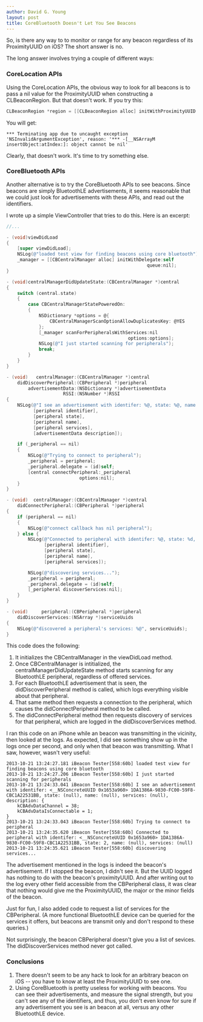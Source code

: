 ```yaml
---
author: David G. Young
layout: post
title: CoreBluetooth Doesn't Let You See Beacons
---
```


So, is there any way to to monitor or range for any beacon regardless of its ProximityUUID on iOS?  The short answer is no.

The long answer involves trying a couple of different ways:

### CoreLocation APIs

Using the CoreLocation APIs, the obvious way to look for all beacons is to pass a nil value for the ProximityUUID when constructing a CLBeaconRegion.  But that doesn't work.  If you try this:

```objective-c
CLBeaconRegion *region = [[CLBeaconRegion alloc] initWithProximityUUID:nil identifier:@"myUniqueIdentifer"];
```

You will get:

```
*** Terminating app due to uncaught exception 'NSInvalidArgumentException', reason: '*** -[__NSArrayM insertObject:atIndex:]: object cannot be nil'
```

Clearly, that doesn't work.  It's time to try something else.

### CoreBluetooth APIs

Another alternative is to try the CoreBluetooth APIs to see beacons.  Since beacons are simply BluetoothLE advertisements, it seems reasonable that we could just look for advertisements with these APIs, and read out the identifiers.

I wrote up a simple ViewController that tries to do this.  Here is an excerpt:

```objective-c
//...

- (void)viewDidLoad
{
    [super viewDidLoad];
    NSLog(@"loaded test view for finding beacons using core bluetooth");
    _manager = [[CBCentralManager alloc] initWithDelegate:self
                                                    queue:nil];
}

- (void)centralManagerDidUpdateState:(CBCentralManager *)central
{
    switch (central.state)
    {
        case CBCentralManagerStatePoweredOn:
        {
            NSDictionary *options = @{
                CBCentralManagerScanOptionAllowDuplicatesKey: @YES
            };
            [_manager scanForPeripheralsWithServices:nil
                                             options:options];
            NSLog(@"I just started scanning for peripherals");
            break;
        }
    }
}

- (void)   centralManager:(CBCentralManager *)central
    didDiscoverPeripheral:(CBPeripheral *)peripheral
        advertisementData:(NSDictionary *)advertisementData
                     RSSI:(NSNumber *)RSSI
{
    NSLog(@"I see an advertisement with identifer: %@, state: %@, name: %@, services: %@, description: %@",
          [peripheral identifier],
          [peripheral state],
          [peripheral name],
          [peripheral services],
          [advertisementData description]);

    if (_peripheral == nil)
    {
        NSLog(@"Trying to connect to peripheral");
        _peripheral = peripheral;
        _peripheral.delegate = (id)self;
        [central connectPeripheral:_peripheral
                           options:nil];
    }
}

- (void)  centralManager:(CBCentralManager *)central
    didConnectPeripheral:(CBPeripheral *)peripheral
{
    if (peripheral == nil)
    {
        NSLog(@"connect callback has nil peripheral");
    } else {
        NSLog(@"Connected to peripheral with identifer: %@, state: %d, name: %@, services: %@",
              [peripheral identifier],
              [peripheral state],
              [peripheral name],
              [peripheral services]);

        NSLog(@"discovering services...");
        _peripheral = peripheral;
        _peripheral.delegate = (id)self;
        [_peripheral discoverServices:nil];
    }
}

- (void)     peripheral:(CBPeripheral *)peripheral
    didDiscoverServices:(NSArray *)serviceUuids
{
    NSLog(@"discovered a peripheral's services: %@", serviceUuids);
}
```

This code does the following:

1. It initializes the CBCentralManager in the viewDidLoad method.
2. Once CBCentralManager is intitialized, the centralManagerDidUpdateState method starts scanning for any BluetoothLE peripheral, regardless of offered services.
3. For each BluetoothLE advertisement that is seen, the didDiscoverPeripheral method is called, which logs everything visible about that peripheral.
4. That same method then requests a connection to the peripheral, which causes the didConnectPeripheral method to be called.
4. The didConnectPeripheral method then requests discovery of services for that peripheral, which are logged in the didDiscoverServices method.

I ran this code on an iPhone while an beacon was transmitting in the vicinity, then looked at the logs.  As expected, I did see something show up in the logs once per second,
and only when that beacon was transmitting.  What I saw, however, wasn't very useful:

```
2013-10-21 13:24:27.181 iBeacon Tester[558:60b] loaded test view for finding beacons using core bluetooth
2013-10-21 13:24:27.206 iBeacon Tester[558:60b] I just started scanning for peripherals
2013-10-21 13:24:33.041 iBeacon Tester[558:60b] I see an advertisement with identifer: <__NSConcreteUUID 0x1653a960> 1DA1386A-9830-FC00-59F8-CBC1A22531BB, state: (null), name: (null), services: (null),  description: {
    kCBAdvDataChannel = 38;
    kCBAdvDataIsConnectable = 1;
}
2013-10-21 13:24:33.043 iBeacon Tester[558:60b] Trying to connect to peripheral
2013-10-21 13:24:35.620 iBeacon Tester[558:60b] Connected to peripheral with identifer: <__NSConcreteUUID 0x1653a960> 1DA1386A-9830-FC00-59F8-CBC1A22531BB, state: 2, name: (null), services: (null)
2013-10-21 13:24:35.621 iBeacon Tester[558:60b] discovering services...
```

The advertisement mentioned in the logs is indeed the beacon's advertisement.  If I stopped the beacon, I didn't see it.  But the UUID logged has nothing to do with the beacon's
proximityUUID.  And after writing out to the log every other field accessible from the CBPeripheral class, it was clear that nothing would give me the ProximityUUID, the major or the minor
fields of the beacon.

Just for fun, I also added code to request a list of services for the CBPeripheral.  (A more functional BluetoothLE device can be queried for the services it offers, but beacons are transmit only and don't respond to these queries.)

Not surprisingly, the beacon CBPeripheral doesn't give you a list of sevices.  The didDiscoverServices method never got called.

### Conclusions

1. There doesn't seem to be any hack to look for an arbitrary beacon on iOS -- you have to know at least the ProximityUUID to see one.
2. Using CoreBluetooth is pretty useless for working with beacons.  You can see their advertisements, and measure the signal strength, but you can't see any of the identifiers, and thus, you don't even know for sure if any advertisement you see is an beacon at all, versus any other BluetoothLE device.




